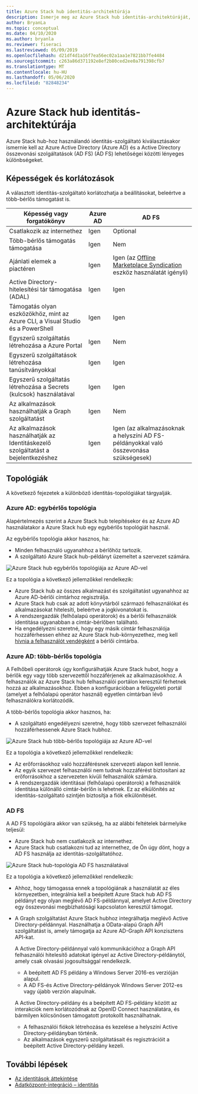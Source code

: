 ```yaml
---
title: Azure Stack hub identitás-architektúrája
description: Ismerje meg az Azure Stack hub identitás-architektúráját, valamint az Azure AD és a AD FS közötti különbségeket.
author: BryanLa
ms.topic: conceptual
ms.date: 04/10/2020
ms.author: bryanla
ms.reviewer: fiseraci
ms.lastreviewed: 05/09/2019
ms.openlocfilehash: d21df4d1a16f7ea56ec02a1aa1e7821bb7fe4484
ms.sourcegitcommit: c263a86d371192e8ef2b80ced2ee0a791398cfb7
ms.translationtype: MT
ms.contentlocale: hu-HU
ms.lasthandoff: 05/06/2020
ms.locfileid: "82848234"
---
```

# <a name="identity-architecture-for-azure-stack-hub"></a>Azure Stack hub identitás-architektúrája

Azure Stack hub-hoz használandó identitás-szolgáltató kiválasztásakor ismernie kell az Azure Active Directory (Azure AD) és a Active Directory összevonási szolgáltatások (AD FS) (AD FS) lehetőségei közötti lényeges különbségeket.

## <a name="capabilities-and-limitations"></a>Képességek és korlátozások

A választott identitás-szolgáltató korlátozhatja a beállításokat, beleértve a több-bérlős támogatást is.

|Képesség vagy forgatókönyv        |Azure AD  |AD FS  |
|------------------------------|----------|-------|
|Csatlakozik az internethez     |Igen       |Optional|
|Több-bérlős támogatás támogatása     |Igen       |Nem      |
|Ajánlati elemek a piactéren |Igen       |Igen (az [Offline Marketplace Syndication](azure-stack-download-azure-marketplace-item.md?pivots=state-disconnected) eszköz használatát igényli)|
|Active Directory-hitelesítési tár támogatása (ADAL) |Igen |Igen|
|Támogatás olyan eszközökhöz, mint az Azure CLI, a Visual Studio és a PowerShell  |Igen |Igen|
|Egyszerű szolgáltatás létrehozása a Azure Portal     |Igen |Nem|
|Egyszerű szolgáltatások létrehozása tanúsítványokkal      |Igen |Igen|
|Egyszerű szolgáltatás létrehozása a Secrets (kulcsok) használatával    |Igen |Igen|
|Az alkalmazások használhatják a Graph szolgáltatást           |Igen |Nem|
|Az alkalmazások használhatják az Identitáskezelő szolgáltatást a bejelentkezéshez |Igen |Igen (az alkalmazásoknak a helyszíni AD FS-példányokkal való összevonása szükségesek) |

## <a name="topologies"></a>Topológiák

A következő fejezetek a különböző identitás-topológiákat tárgyalják.

### <a name="azure-ad-single-tenant-topology"></a>Azure AD: egybérlős topológia

Alapértelmezés szerint a Azure Stack hub telepítésekor és az Azure AD használatakor a Azure Stack hub egy egybérlős topológiát használ.

Az egybérlős topológia akkor hasznos, ha:
- Minden felhasználó ugyanahhoz a bérlőhöz tartozik.
- A szolgáltató Azure Stack hub-példányt üzemeltet a szervezet számára.

![Azure Stack hub egybérlős topológiája az Azure AD-vel](media/azure-stack-identity-architecture/single-tenant.svg)

Ez a topológia a következő jellemzőkkel rendelkezik:

- Azure Stack hub az összes alkalmazást és szolgáltatást ugyanahhoz az Azure AD-bérlői címtárhoz regisztrálja.
- Azure Stack hub csak az adott könyvtárból származó felhasználókat és alkalmazásokat hitelesíti, beleértve a jogkivonatokat is.
- A rendszergazdák (felhőalapú operátorok) és a bérlői felhasználók identitása ugyanabban a címtár-bérlőben található.
- Ha engedélyezni szeretné, hogy egy másik címtár felhasználója hozzáférhessen ehhez az Azure Stack hub-környezethez, meg kell [hívnia a felhasználót vendégként](azure-stack-identity-overview.md#guest-users) a bérlői címtárba.

### <a name="azure-ad-multi-tenant-topology"></a>Azure AD: több-bérlős topológia

A Felhőbeli operátorok úgy konfigurálhatják Azure Stack hubot, hogy a bérlők egy vagy több szervezettől hozzáférjenek az alkalmazásokhoz. A felhasználók az Azure Stack hub felhasználói portálon keresztül férhetnek hozzá az alkalmazásokhoz. Ebben a konfigurációban a felügyeleti portál (amelyet a felhőalapú operátor használ) egyetlen címtárban lévő felhasználókra korlátozódik.

A több-bérlős topológia akkor hasznos, ha:

- A szolgáltató engedélyezni szeretné, hogy több szervezet felhasználói hozzáférhessenek Azure Stack hubhoz.

![Azure Stack hub több-bérlős topológiája az Azure AD-vel](media/azure-stack-identity-architecture/multi-tenant.svg)

Ez a topológia a következő jellemzőkkel rendelkezik:

- Az erőforrásokhoz való hozzáférésnek szervezeti alapon kell lennie.
- Az egyik szervezet felhasználói nem tudnak hozzáférést biztosítani az erőforrásokhoz a szervezeten kívüli felhasználók számára.
- A rendszergazdák identitásai (felhőalapú operátorok) a felhasználók identitása különálló címtár-bérlőn is lehetnek. Ez az elkülönítés az identitás-szolgáltató szintjén biztosítja a fiók elkülönítését.
 
### <a name="ad-fs"></a>AD FS

A AD FS topológiára akkor van szükség, ha az alábbi feltételek bármelyike teljesül:

- Azure Stack hub nem csatlakozik az internethez.
- Azure Stack hub csatlakozni tud az internethez, de Ön úgy dönt, hogy a AD FS használja az identitás-szolgáltatóhoz.
  
![Azure Stack hub-topológia AD FS használatával](media/azure-stack-identity-architecture/adfs.svg)

Ez a topológia a következő jellemzőkkel rendelkezik:

- Ahhoz, hogy támogassa ennek a topológiának a használatát az éles környezetben, integrálnia kell a beépített Azure Stack hub AD FS példányt egy olyan meglévő AD FS-példánnyal, amelyet Active Directory egy összevonási megbízhatósági kapcsolaton keresztül támogat.
- A Graph szolgáltatást Azure Stack hubhoz integrálhatja meglévő Active Directory-példánnyal. Használhatja a OData-alapú Graph API szolgáltatást is, amely támogatja az Azure AD-Graph API konzisztens API-kat.

  A Active Directory-példánnyal való kommunikációhoz a Graph API felhasználói hitelesítő adatokat igényel az Active Directory-példánytól, amely csak olvasási jogosultsággal rendelkezik.
  - A beépített AD FS példány a Windows Server 2016-es verzióján alapul.
  - A AD FS-és Active Directory-példányok Windows Server 2012-es vagy újabb verzión alapulnak.
  
  A Active Directory-példány és a beépített AD FS-példány között az interakciók nem korlátozódnak az OpenID Connect használatára, és bármilyen kölcsönösen támogatott protokollt használhatnak.
  - A felhasználói fiókok létrehozása és kezelése a helyszíni Active Directory-példányban történik.
  - Az alkalmazások egyszerű szolgáltatásait és regisztrációit a beépített Active Directory-példány kezeli.

## <a name="next-steps"></a>További lépések

- [Az identitások áttekintése](azure-stack-identity-overview.md)
- [Adatközpont-integráció – identitás](azure-stack-integrate-identity.md)
